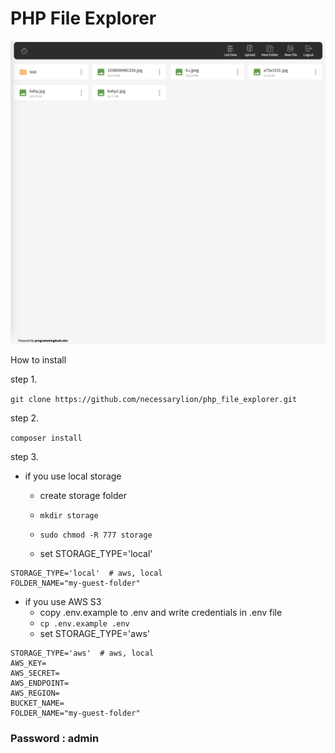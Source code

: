 # PHP File Explorer

![Demo Image](assets/demo.png)

How to install

step 1. 

`git clone https://github.com/necessarylion/php_file_explorer.git`

step 2. 

`composer install`

step 3. 

- if you use local storage 
  - create storage folder 

  - `mkdir storage`
  - `sudo chmod -R 777 storage`
  - set STORAGE_TYPE='local'

```
STORAGE_TYPE='local'  # aws, local
FOLDER_NAME="my-guest-folder"
```

- if you use AWS S3
  - copy .env.example to .env and write credentials in .env file
  - `cp .env.example .env`
  - set STORAGE_TYPE='aws'

```
STORAGE_TYPE='aws'  # aws, local
AWS_KEY=
AWS_SECRET=
AWS_ENDPOINT=
AWS_REGION=
BUCKET_NAME=
FOLDER_NAME="my-guest-folder"
```

### Password : admin